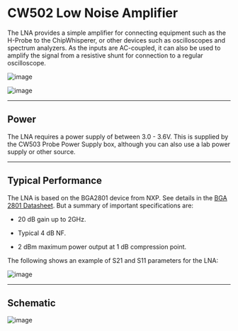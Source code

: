 # CW502 Low Noise Amplifier

The LNA provides a simple amplifier for connecting equipment such as the
H-Probe to the ChipWhisperer, or other devices such as oscilloscopes and
spectrum analyzers. As the inputs are AC-coupled, it can also be used to
amplify the signal from a resistive shunt for connection to a regular
oscilloscope.

![image](Images/Lna-top.jpg "image")

![image](Images/Lna-bot.jpg "image")

---

## Power

The LNA requires a power supply of between 3.0 - 3.6V. This is supplied
by the CW503 Probe Power Supply box, although you can also use a lab
power supply or other source.

---

## Typical Performance

The LNA is based on the BGA2801 device from NXP. See details in the
[BGA 2801
Datasheet](https://www.nxp.com/docs/en/data-sheet/BGA2801.pdf). But a
summary of important specifications are:

  - 20 dB gain up to 2GHz.

  - Typical 4 dB NF.
  - 2 dBm maximum power output at 1 dB compression point.

The following shows an example of S21 and S11 parameters for the LNA:

![image](Images/Lna_gain.png "image")

---

## Schematic

![image](Images/Cw502_schematic.png "image")
